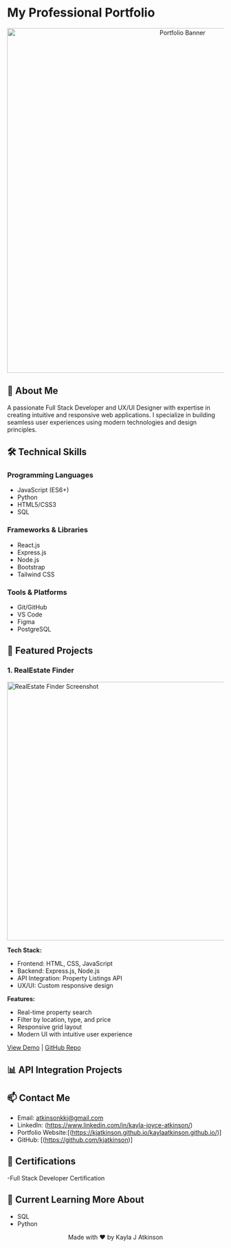 # My Professional Portfolio

<div align="center">
  <img src="portfolio-banner.png" width="800" alt="Portfolio Banner">
</div>

## 👋 About Me
A passionate Full Stack Developer and UX/UI Designer with expertise in creating intuitive and responsive web applications. I specialize in building seamless user experiences using modern technologies and design principles.

## 🛠️ Technical Skills

### Programming Languages
- JavaScript (ES6+)
- Python
- HTML5/CSS3
- SQL

### Frameworks & Libraries
- React.js
- Express.js
- Node.js
- Bootstrap
- Tailwind CSS

### Tools & Platforms
- Git/GitHub
- VS Code
- Figma
- PostgreSQL

## 🚀 Featured Projects

### 1. RealEstate Finder
<img src="realestate-screenshot.png" width="600" alt="RealEstate Finder Screenshot">

**Tech Stack:**
- Frontend: HTML, CSS, JavaScript
- Backend: Express.js, Node.js
- API Integration: Property Listings API
- UX/UI: Custom responsive design

**Features:**
- Real-time property search
- Filter by location, type, and price
- Responsive grid layout
- Modern UI with intuitive user experience

[View Demo](demo-link) | [GitHub Repo](repo-link)



## 📊 API Integration Projects


## 📫 Contact Me
- Email: atkinsonkkj@gmail.com
- LinkedIn: (https://www.linkedin.com/in/kayla-joyce-atkinson/)
- Portfolio Website:[(https://kjatkinson.github.io/kaylaatkinson.github.io/)]
- GitHub: [(https://github.com/kjatkinson)]

## 📜 Certifications
-Full Stack Developer Certification 

## 🌱 Current Learning More About 
- SQL
- Python 


<div align="center">
Made with ❤️ by Kayla J Atkinson
</div>

